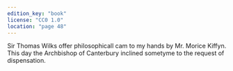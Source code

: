 ```yaml
---
edition_key: "book"
license: "CC0 1.0"
location: "page 48"
---
```

Sir Thomas Wilks offer philosophicall cam
to my hands by Mr. Morice Kiffyn. This day the Archbishop
of Canterbury inclined sometyme to the request of dispensation.
